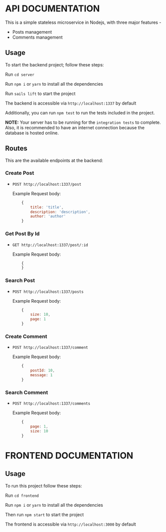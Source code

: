 # API DOCUMENTATION

This is a simple stateless microservice in Nodejs, with three major features -
- Posts management
- Comments management

## Usage
To start the backend project; follow these steps:

Run `cd server`

Run `npm i`  or `yarn` to install all the dependencies

Run `sails lift` to start the project

The backend is accessible via `http://localhost:1337` by default

Additionally, you can run `npm test` to run the tests included in the project.

**NOTE:** Your server has to be running for the `integration tests` to complete. Also, it is recommended to have an internet connection because the database is hosted online.

## Routes
This are the available endpoints at the backend:
### Create Post
- `POST http://localhost:1337/post` 

    Example Request body:
    ```javascript
        {
            title: 'title',
            description: 'description',
            author: 'author'
        }
    ```
    
### Get Post By Id

- `GET http://localhost:1337/post/:id`

    Example Request body:
    ```javascript
        {  
        }
    ```

### Search Post
- `POST http://localhost:1337/posts` 

    Example Request body:
    ```javascript
        {
            size: 10,
            page: 1
        }
    ```

### Create Comment
- `POST http://localhost:1337/comment` 

    Example Request body:
    ```javascript
        {
            postId: 10,
            message: 1
        }
    ```
        
  
### Search Comment
- `POST http://localhost:1337/comments` 

    Example Request body:
    ```javascript
        {
            page: 1,
            size: 10
        }
    ```
        
# FRONTEND DOCUMENTATION

## Usage
To run this project follow these steps:

Run `cd frontend`

Run `npm i`  or `yarn` to install all the dependencies

Then run `npm start` to start the project

The frontend is accessible via `http://localhost:3000` by default
